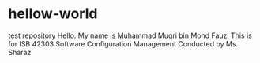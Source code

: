 # hellow-world
test repository
Hello. My name is Muhammad Muqri bin Mohd Fauzi
This is for ISB 42303 Software Configuration Management 
Conducted by Ms. Sharaz
